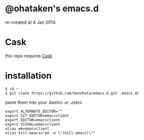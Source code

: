 # @ohataken's emacs.d
re-created at 4 Jan 2014.

# Cask

this repo requires [Cask](http://cask.github.io/)

# installation

    $ cd ~
    $ git clone https://github.com/kenohata/emacs.d.git .emacs.d/

paste them into your .bashrc or .zshrc

    export ALTERNATE_EDITOR=""
    export GIT_EDITOR=emacsclient
    export EDITOR=emacsclient
    export VISUAL=emacsclient
    alias em=emacsclient
    alias kill-emacs="em -e \"(kill-emacs)\""
